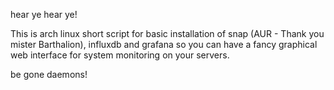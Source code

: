 hear ye hear ye!

This is arch linux short script for basic installation of snap (AUR - Thank you mister Barthalion), influxdb and grafana so you can have a fancy graphical web interface for system monitoring on your servers.

be gone daemons!

